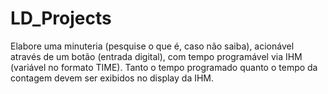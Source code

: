 # LD_Projects
Elabore uma minuteria (pesquise o que é, caso não saiba), acionável através de um botão (entrada digital), com tempo programável via IHM (variável no formato TIME). Tanto o tempo programado quanto o tempo da contagem devem ser exibidos no display da IHM.
